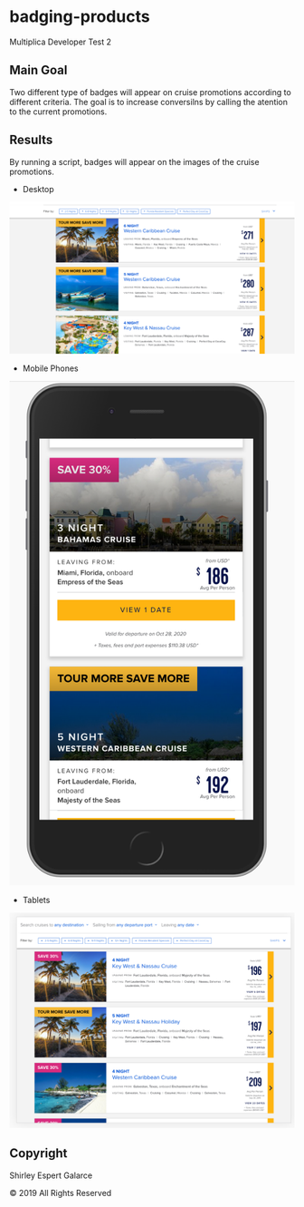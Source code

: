 # badging-products

Multiplica Developer Test 2


## Main Goal

Two different type of badges will appear on cruise promotions according to different criteria. The goal is to increase conversilns by calling the atention to the current promotions.

## Results

By running a script, badges will appear on the images of the cruise promotions.

- Desktop

![Desktop](https://github.com/sespert/badging-products/blob/master/img/Desktop.png)

- Mobile Phones

![Mobile](https://github.com/sespert/badging-products/blob/master/img/mobile.png)

- Tablets

![Tablet](https://github.com/sespert/badging-products/blob/master/img/Tablet.png)

## Copyright

Shirley Espert Galarce

© 2019 All Rights Reserved
